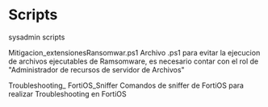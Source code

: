 # Scripts
sysadmin scripts 

Mitigacion_extensionesRansomwar.ps1
Archivo .ps1 para evitar la ejecucion de archivos ejecutables de Ramsomware, es necesario contar con el rol de "Administrador de recursos de servidor de Archivos"

Troubleshooting_ FortiOS_Sniffer
Comandos de sniffer de FortiOS para realizar Troubleshooting en FortiOS
